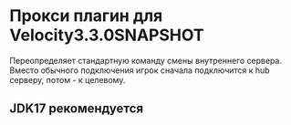 # Прокси плагин для Velocity3.3.0SNAPSHOT
Переопределяет стандартную команду смены внутреннего сервера.  
Вместо обычного подключения игрок сначала подключится к hub серверу, потом - к целевому.
## JDK17 рекомендуется
